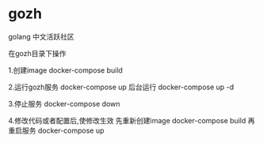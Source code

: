 # gozh
golang 中文活跃社区


在gozh目录下操作

1.创建image
	docker-compose build

2.运行gozh服务
    docker-compose up 
    后台运行
    docker-compose up -d

3.停止服务
	docker-compose down

4.修改代码或者配置后,使修改生效
	先重新创建image
	docker-compose build
	再重启服务
	docker-compose up 


